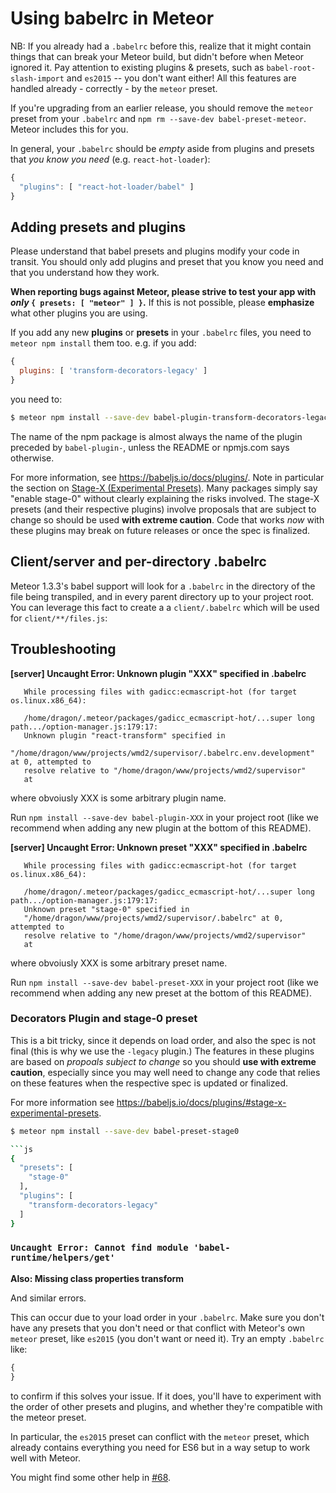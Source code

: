 # Using babelrc in Meteor

NB: If you already had a `.babelrc` before this, realize that it might contain
things that can break your Meteor build, but didn't before when Meteor ignored
it.  Pay attention to existing plugins & presets, such as `babel-root-slash-import`
and `es2015` -- you don't want either!  All this features are handled already -
correctly - by the `meteor` preset.

If you're upgrading from an earlier release, you should remove the `meteor`
preset from your `.babelrc` and `npm rm --save-dev babel-preset-meteor`.
Meteor includes this for you.

In general, your `.babelrc` should be *empty* aside from plugins and presets
that *you know you need* (e.g. `react-hot-loader`):

```js
{
  "plugins": [ "react-hot-loader/babel" ]
}
```

## Adding presets and plugins

Please understand that babel presets and plugins modify your code in transit.
You should only add plugins and preset that you know you need and that you
understand how they work.

**When reporting bugs against Meteor, please strive to test your app with
*only* `{ presets: [ "meteor" ] }`.**  If this is not possible, please
**emphasize** what other plugins you are using.

If you add any new **plugins** or **presets** in your `.babelrc` files, you
need to `meteor npm install` them too.  e.g. if you add:

```js
{
  plugins: [ 'transform-decorators-legacy' ]
}
```

you need to:

```sh
$ meteor npm install --save-dev babel-plugin-transform-decorators-legacy
```

The name of the npm package is almost always the name of the plugin preceded
by `babel-plugin-`, unless the README or npmjs.com says otherwise.

For more information, see https://babeljs.io/docs/plugins/.  Note in
particular the section on
[Stage-X (Experimental Presets)](https://babeljs.io/docs/plugins/#stage-x-experimental-presets).
Many packages simply say "enable stage-0" without clearly explaining the
risks involved.  The stage-X presets (and their respective plugins) involve
proposals that are subject to change so should be used **with extreme caution**.
Code that works *now* with these plugins may break on future releases or once
the spec is finalized.

## Client/server and per-directory .babelrc

Meteor 1.3.3's babel support will look for a `.babelrc` in the directory of
the file being transpiled, and in every parent directory up to your project
root.  You can leverage this fact to create a a `client/.babelrc` which will
be used for `client/**/files.js`:

## Troubleshooting

**[server] Uncaught Error: Unknown plugin "XXX" specified in .babelrc**

```
   While processing files with gadicc:ecmascript-hot (for target os.linux.x86_64):

   /home/dragon/.meteor/packages/gadicc_ecmascript-hot/...super long path.../option-manager.js:179:17:
   Unknown plugin "react-transform" specified in
   "/home/dragon/www/projects/wmd2/supervisor/.babelrc.env.development" at 0, attempted to
   resolve relative to "/home/dragon/www/projects/wmd2/supervisor"
   at
```

where obvoiusly XXX is some arbitrary plugin name.

Run `npm install --save-dev babel-plugin-XXX` in your project root (like we
recommend when adding any new plugin at the bottom of this README).

**[server] Uncaught Error: Unknown preset "XXX" specified in .babelrc**

```
   While processing files with gadicc:ecmascript-hot (for target os.linux.x86_64):

   /home/dragon/.meteor/packages/gadicc_ecmascript-hot/...super long path.../option-manager.js:179:17:
   Unknown preset "stage-0" specified in
   "/home/dragon/www/projects/wmd2/supervisor/.babelrc" at 0, attempted to
   resolve relative to "/home/dragon/www/projects/wmd2/supervisor"
   at
```

where obvoiusly XXX is some arbitrary preset name.

Run `npm install --save-dev babel-preset-XXX` in your project root (like we
recommend when adding any new preset at the bottom of this README).

### Decorators Plugin and stage-0 preset

This is a bit tricky, since it depends on load order, and also the spec is not
final (this is why we use the `-legacy` plugin.)  The features in these plugins
are based on *propoals subject to change* so you should **use with extreme
caution**, especially since you may well need to change any code that relies
on these features when the respective spec is updated or finalized.

For more information see https://babeljs.io/docs/plugins/#stage-x-experimental-presets.

```sh
$ meteor npm install --save-dev babel-preset-stage0

```js
{
  "presets": [
    "stage-0"
  ],
  "plugins": [
    "transform-decorators-legacy"
  ]
}
```

### `Uncaught Error: Cannot find module 'babel-runtime/helpers/get'`

**Also: Missing class properties transform**

And similar errors.

This can occur due to your load order in your `.babelrc`.  Make sure you don't
have any presets that you don't need or that conflict with Meteor's own
`meteor` preset, like `es2015` (you don't want or need it).  Try an empty
`.babelrc` like:

```js
{
}
```

to confirm if this solves your issue.  If it does, you'll have to experiment
with the order of other presets and plugins, and whether they're compatible
with the meteor preset.

In particular, the `es2015` preset can conflict with the `meteor` preset,
which already contains everything you need for ES6 but in a way setup to
work well with Meteor.

You might find some other help in [#68](https://github.com/gadicc/meteor-hmr/issues/68).
